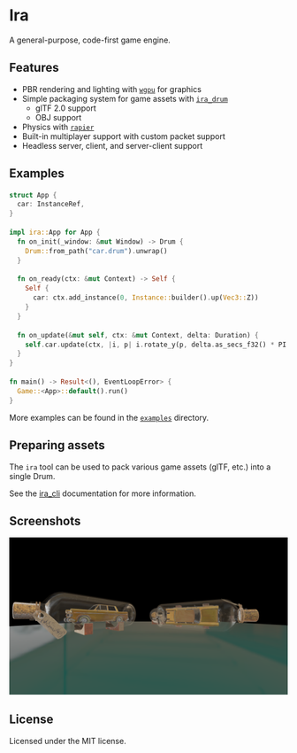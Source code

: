# Ira

A general-purpose, code-first game engine.

## Features

- PBR rendering and lighting with [`wgpu`](https://github.com/gfx-rs/wgpu) for graphics
- Simple packaging system for game assets with [`ira_drum`](./ira_drum)
  - glTF 2.0 support
  - OBJ support
- Physics with [`rapier`](https://github.com/dimforge/rapier)
- Built-in multiplayer support with custom packet support
- Headless server, client, and server-client support

## Examples

```rust
struct App {
  car: InstanceRef,
}

impl ira::App for App {
  fn on_init(_window: &mut Window) -> Drum {
    Drum::from_path("car.drum").unwrap()
  }

  fn on_ready(ctx: &mut Context) -> Self {
    Self {
      car: ctx.add_instance(0, Instance::builder().up(Vec3::Z))
    }
  }

  fn on_update(&mut self, ctx: &mut Context, delta: Duration) {
    self.car.update(ctx, |i, p| i.rotate_y(p, delta.as_secs_f32() * PI * 0.25));
  }
}

fn main() -> Result<(), EventLoopError> {
  Game::<App>::default().run()
}
```

More examples can be found in the [`examples`](examples) directory.

## Preparing assets

The `ira` tool can be used to pack various game assets (glTF, etc.) into a single Drum.

See the [ira_cli](ira_cli/README.md) documentation for more information.

## Screenshots

![basic](screenshots/basic.png)

## License

Licensed under the MIT license.

